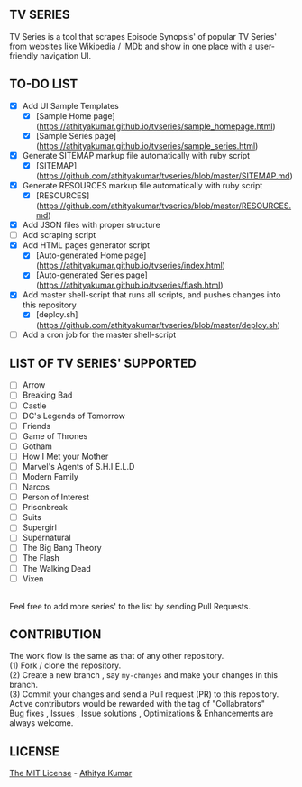 TV SERIES
---------
TV Series is a tool that scrapes Episode Synopsis' of popular TV Series' from websites like Wikipedia / IMDb and show in one place with a user-friendly navigation UI.

TO-DO LIST
----------
- [x] Add UI Sample Templates
    - [x] [Sample Home page] (https://athityakumar.github.io/tvseries/sample_homepage.html)
    - [x] [Sample Series page] (https://athityakumar.github.io/tvseries/sample_series.html) 
- [x] Generate SITEMAP markup file automatically with ruby script
    - [x] [SITEMAP] (https://github.com/athityakumar/tvseries/blob/master/SITEMAP.md)
- [x] Generate RESOURCES markup file automatically with ruby script
    - [x] [RESOURCES] (https://github.com/athityakumar/tvseries/blob/master/RESOURCES.md)
- [x] Add JSON files with proper structure
- [ ] Add scraping script
- [x] Add HTML pages generator script
    - [x] [Auto-generated Home page] (https://athityakumar.github.io/tvseries/index.html)
    - [x] [Auto-generated Series page] (https://athityakumar.github.io/tvseries/flash.html) 
- [x] Add master shell-script that runs all scripts, and pushes changes into this repository
    - [x] [deploy.sh] (https://github.com/athityakumar/tvseries/blob/master/deploy.sh)
- [ ] Add a cron job for the master shell-script

LIST OF TV SERIES' SUPPORTED 
----------------------------
- [ ] Arrow
- [ ] Breaking Bad
- [ ] Castle
- [ ] DC's Legends of Tomorrow
- [ ] Friends
- [ ] Game of Thrones
- [ ] Gotham
- [ ] How I Met your Mother
- [ ] Marvel's Agents of S.H.I.E.L.D
- [ ] Modern Family
- [ ] Narcos
- [ ] Person of Interest
- [ ] Prisonbreak
- [ ] Suits
- [ ] Supergirl
- [ ] Supernatural
- [ ] The Big Bang Theory
- [ ] The Flash
- [ ] The Walking Dead
- [ ] Vixen

<br>Feel free to add more series' to the list by sending Pull Requests.


CONTRIBUTION
------------
The work flow is the same as that of any other repository. 
<br> (1) Fork / clone the repository.
<br> (2) Create a new branch , say `my-changes` and make your changes in this branch.
<br> (3) Commit your changes and send a Pull request (PR) to this repository.
<br> Active contributors would be rewarded with the tag of "Collabrators"
<br> Bug fixes , Issues , Issue solutions , Optimizations & Enhancements are always welcome.

LICENSE
-------
[The MIT License](https://github.com/athityakumar/tvseries/blob/master/LICENSE.md) - [Athitya Kumar](http://github.com/athityakumar) 

